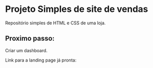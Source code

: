 # Projeto Simples de site de vendas
Repositório simples de HTML e CSS de uma loja.

## Proximo passo: 
Criar um dashboard.

Link para a landing page já pronta:

